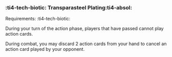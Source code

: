 ### :ti4-tech-biotic: **Transparasteel Plating**:ti4-absol:

Requirements: :ti4-tech-biotic:

During your turn of the action phase, players that have passed cannot play action cards.

During combat, you may discard 2 action cards from your hand to cancel an action card played by your opponent.
